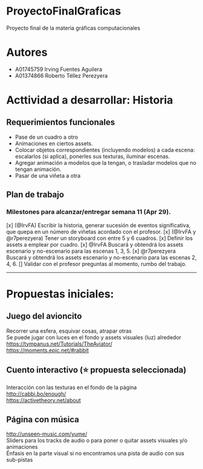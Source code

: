 # ProyectoFinalGraficas
Proyecto final de la materia gráficas computacionales 

# Autores
- A01745759 Irving Fuentes Aguilera
- A01374866 Roberto Téllez Perezyera

# Acttividad a desarrollar: Historia

## Requerimientos funcionales
* Pase de un cuadro a otro
* Animaciones en ciertos assets.
* Colocar objetos correspondientes (incluyendo modelos) a cada escena: escalarlos (si aplica), ponerles sus texturas, iluminar escenas.
* Agregar animación a modelos que la tengan, o trasladar modelos que no tengan animación.
* Pasar de una viñeta a otra

## Plan de trabajo
### Milestones para alcanzar/entregar semana 11 (Apr 29).
[x] (@IrvFA) Escribir la historia, generar sucesión de eventos significativa, que quepa en un número de viñetas acordado con el profesor.
[x] (@IrvFA y @r7perezyera) Tener un storyboard con entre 5 y 6 cuadros.
[x] Definir los assets a emplear por cuadro.
  [x] @IrvFA Buscará y obtendrá los assets escenario y no-escenario para las escenas 1, 3, 5.
  [x] @r7perezyera Buscará y obtendrá los assets escenario y no-escenario para las escenas 2, 4, 6.
[] Validar con el profesor preguntas al momento, rumbo del trabajo.


---
# Propuestas iniciales:

## Juego del avioncito
Recorrer una esfera, esquivar cosas, atrapar otras  
Se puede jugar con luces en el fondo y assets visuales (luz) alrededor  
https://tympanus.net/Tutorials/TheAviator/  
https://moments.epic.net/#rabbit

## Cuento interactivo (:star: propuesta seleccionada)
Interacción con las texturas en el fondo de la página  
http://cabbi.bo/enough/  
https://activetheory.net/about

## Página con música
http://unseen-music.com/yume/  
Sliders para los tracks de audio o para poner o quitar assets visuales y/o animaciones  
Énfasis en la parte visual si no encontramos una pista de audio con sus sub-pistas
